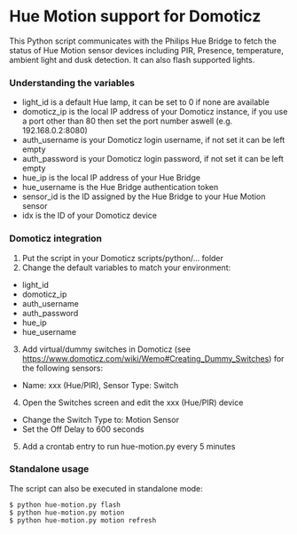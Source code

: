 # Hue Motion support for Domoticz
This Python script communicates with the Philips Hue Bridge to fetch the status of Hue Motion sensor devices including PIR, Presence, temperature, ambient light and dusk detection. It can also flash supported lights.

### Understanding the variables ###

- light_id is a default Hue lamp, it can be set to 0 if none are available
- domoticz_ip is the local IP address of your Domoticz instance, if you use a port other than 80 then set the port number aswell (e.g. 192.168.0.2:8080)
- auth_username is your Domoticz login username, if not set it can be left empty
- auth_password is your Domoticz login password, if not set it can be left empty
- hue_ip is the local IP address of your Hue Bridge
- hue_username is the Hue Bridge authentication token
- sensor_id is the ID assigned by the Hue Bridge to your Hue Motion sensor
- idx is the ID of your Domoticz device

### Domoticz integration ###

1. Put the script in your Domoticz scripts/python/... folder
2. Change the default variables to match your environment:
- light_id
- domoticz_ip
- auth_username
- auth_password
- hue_ip
- hue_username
3. Add virtual/dummy switches in Domoticz (see https://www.domoticz.com/wiki/Wemo#Creating_Dummy_Switches) for the following sensors:
- Name: xxx (Hue/PIR), Sensor Type: Switch
4. Open the Switches screen and edit the xxx (Hue/PIR) device
- Change the Switch Type to: Motion Sensor
- Set the Off Delay to 600 seconds
5. Add a crontab entry to run hue-motion.py every 5 minutes

### Standalone usage ###

The script can also be executed in standalone mode: 

    $ python hue-motion.py flash
    $ python hue-motion.py motion
    $ python hue-motion.py motion refresh
